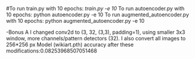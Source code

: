 #​To run train.py with 10 epochs:  *train.py -e 10*
​To run autoencoder.py with 10 epochs: python autoencoder.py -e 10
​To run augmented_autoencoder.py with 10 epochs: python augmented_autoencoder.py -e 10


-Bonus A
​I changed conv2d to (3, 32, (3,3), padding=1), using smaller 3x3 window, more channels/pattern detectors (32).
​I also convert all images to 256*256 px
​Model (wikiart.pth) accuracy after these modifications:0.08253968507051468

